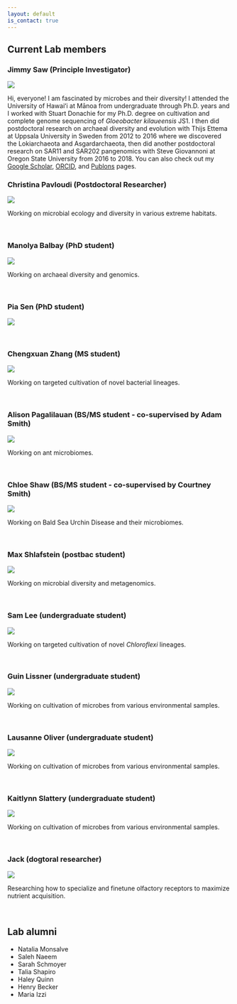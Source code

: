 ```yaml
---
layout: default
is_contact: true
---
```


## Current Lab members

### Jimmy Saw (Principle Investigator)

<img class="profile-picture" src="images/js4.png">

Hi, everyone! I am fascinated by microbes and their diversity! I attended the University of Hawaiʻi at Mānoa from undergraduate through Ph.D. years and I worked with Stuart Donachie for my Ph.D. degree on cultivation and complete genome sequencing of *Gloeobacter kilaueensis* JS1.
I then did postdoctoral research on archaeal diversity and evolution with Thijs Ettema at Uppsala University in Sweden from 2012 to 2016 where we discovered the Lokiarchaeota and Asgardarchaeota, then did another postdoctoral research on SAR11 and SAR202 pangenomics with Steve Giovannoni at Oregon State University from 2016 to 2018.
You can also check out my [Google Scholar](https://scholar.google.com/citations?user=9Vx-JTgAAAAJ&hl=en&oi=ao), [ORCID](https://orcid.org/0000-0001-8353-3854), and [Publons](https://publons.com/researcher/1441615/jimmy-saw/) pages.

### Christina Pavloudi (Postdoctoral Researcher)

<img class="profile-picture" src="images/pav.jpg">

Working on microbial ecology and diversity in various extreme habitats.

&nbsp;
&nbsp;

### Manolya Balbay (PhD student)

<img class="profile-picture" src="images/mb.jpg">

Working on archaeal diversity and genomics.

&nbsp;
&nbsp;

### Pia Sen (PhD student)

<img class="profile-picture" src="images/pia.png">

&nbsp;
&nbsp;

### Chengxuan Zhang (MS student)

<img class="profile-picture" src="images/cz.jpg">

Working on targeted cultivation of novel bacterial lineages.

&nbsp;
&nbsp;

### Alison Pagalilauan (BS/MS student - co-supervised by Adam Smith)

<img class="profile-picture" src="images/ap.jpg">

Working on ant microbiomes.

&nbsp;
&nbsp;

### Chloe Shaw (BS/MS student - co-supervised by Courtney Smith)

<img class="profile-picture" src="images/su.png">

Working on Bald Sea Urchin Disease and their microbiomes.

&nbsp;
&nbsp;

### Max Shlafstein (postbac student)

<img class="profile-picture" src="images/max.jpg">

Working on microbial diversity and metagenomics.

&nbsp;
&nbsp;

### Sam Lee (undergraduate student)

<img class="profile-picture" src="images/sl.jpg">

Working on targeted cultivation of novel *Chloroflexi* lineages.

&nbsp;
&nbsp;

### Guin Lissner (undergraduate student)

<img class="profile-picture" src="images/gl.jpg">

Working on cultivation of microbes from various environmental samples.

&nbsp;
&nbsp;

### Lausanne Oliver (undergraduate student)

<img class="profile-picture" src="images/llo.png">

Working on cultivation of microbes from various environmental samples.

&nbsp;
&nbsp;

### Kaitlynn Slattery (undergraduate student)

<img class="profile-picture" src="images/ks.jpg">

Working on cultivation of microbes from various environmental samples.

&nbsp;
&nbsp;

### Jack (dogtoral researcher)

<img class="profile-picture" src="images/jack.jpg">

Researching how to specialize and finetune olfactory receptors to maximize nutrient acquisition.

&nbsp;
&nbsp;

## Lab alumni

  - Natalia Monsalve
  - Saleh Naeem
  - Sarah Schmoyer
  - Talia Shapiro
  - Haley Quinn
  - Henry Becker
  - Maria Izzi
